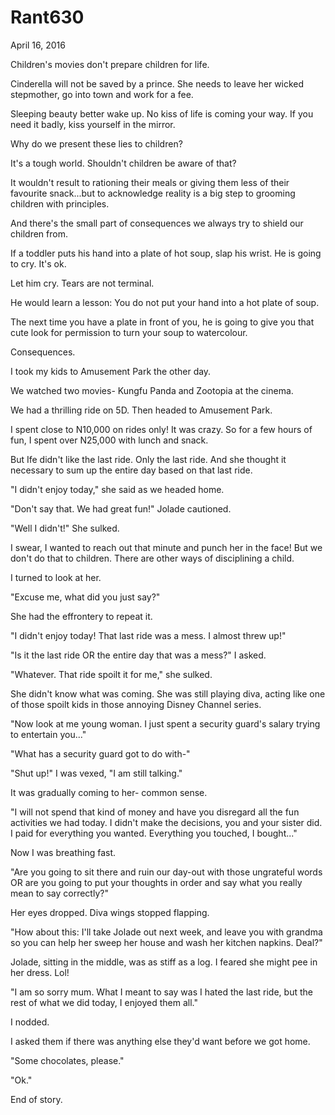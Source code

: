 # Rant630


April 16, 2016

Children's movies don't prepare children for life.

Cinderella will not be saved by a prince. She needs to leave her wicked stepmother, go into town and work for a fee.

Sleeping beauty better wake up. No kiss of life is coming your way. If you need it badly, kiss yourself in the mirror.

Why do we present these lies to children?

It's a tough world. Shouldn't children be aware of that? 

It wouldn't result to rationing their meals or giving them less of their favourite snack...but to acknowledge reality is a big step to grooming children with principles.

And there's the small part of consequences we always try to shield our children from.

If a toddler puts his hand into a plate of hot soup, slap his wrist. He is going to cry. It's ok.

Let him cry. Tears are not terminal. 

He would learn a lesson: You do not put your hand into a hot plate of soup.

The next time you have a plate in front of you, he is going to give you that cute look for permission to turn your soup to watercolour.

Consequences. 

I took my kids to Amusement Park the other day. 

We watched two movies- Kungfu Panda and Zootopia at the cinema.

We had a thrilling ride on 5D. Then headed to Amusement Park.

I spent close to N10,000 on rides only! It was crazy. So for a few hours of fun, I spent over N25,000 with lunch and snack.

But Ife didn't like the last ride. Only the last ride. And she thought it necessary to sum up the entire day based on that last ride.

"I didn't enjoy today," she said as we headed home.

"Don't say that. We had great fun!" Jolade cautioned.

"Well I didn't!" She sulked.

I swear, I wanted to reach out that minute and punch her in the face! But we don't do that to children. There are other ways of disciplining a child. 

I turned to look at her. 

"Excuse me, what did you just say?"

She had the effrontery to repeat it.

"I didn't enjoy today! That last ride was a mess. I almost threw up!"

"Is it the last ride OR the entire day that was a mess?" I asked.

"Whatever. That ride spoilt it for me," she sulked. 

She didn't know what was coming. She was still playing diva, acting like one of those spoilt kids in those annoying Disney Channel series.

"Now look at me young woman. I just spent a security guard's salary trying to entertain you..."

"What has a security guard got to do with-"

"Shut up!" I was vexed, "I am still talking."

It was gradually coming to her- common sense.

"I will not spend that kind of money and have you disregard all the fun activities we had today. I didn't make the decisions, you and your sister did. I paid for everything you wanted. Everything you touched, I bought..."

Now I was breathing fast.

"Are you going to sit there and ruin our day-out with those ungrateful words OR are you going to put your thoughts in order and say what you really mean to say correctly?"

Her eyes dropped. Diva wings stopped flapping. 

"How about this: I'll take Jolade out next week, and leave you with grandma so you can help her sweep her house and wash her kitchen napkins. Deal?"

Jolade, sitting in the middle, was as stiff as a log. I feared she might pee in her dress. Lol!

"I am so sorry mum. What I meant to say was I hated the last ride, but the rest of what we did today, I enjoyed them all."

I nodded. 

I asked them if there was anything else they'd want before we got home.

"Some chocolates, please."

"Ok."

End of story.